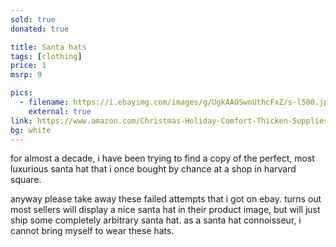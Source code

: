 ```yaml
---
sold: true
donated: true

title: Santa hats
tags: [clothing]
price: 1
msrp: 9

pics:
  - filename: https://i.ebayimg.com/images/g/UgkAAOSwnUthcFxZ/s-l500.jpg
    external: true
link: https://www.amazon.com/Christmas-Holiday-Comfort-Thicken-Supplies/dp/B0989C1LNK/
bg: white
---
```


for almost a decade, i have been trying to find a copy of the perfect, most
luxurious santa hat that i once bought by chance at a shop in harvard square.

anyway please take away these failed attempts that i got on ebay.  turns out
most sellers will display a nice santa hat in their product image, but will
just ship some completely arbitrary santa hat.  as a santa hat connoisseur, i
cannot bring myself to wear these hats.
